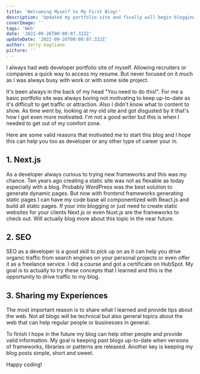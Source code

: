 ```yaml
---
title: 'Welcoming Myself to My First Blog!'
description: 'Updated my portfolio site and finally will begin blogging my experiences.'
coverImage: ''
tags: 'Web'
date: '2022-09-26T00:00:07.322Z'
updateDate: '2022-09-26T00:00:07.322Z'
author: Jerry Gagliano
picture: ''
---
```


I always had web developer portfolio site of myself. Allowing recruiters or companies a quick way to access my resume. But never focused on it much as I was always busy with work or with some side project.

It's been always in the back of my head "You need to do this!". For me a basic portfolio site was always boring not motivating to keep up-to-date as it's difficult to get traffic or attraction. Also I didn't know what to content to show. As time went by, looking at my old site and got disgusted by it that's how I got even more motivated. I'm not a good writer but this is when I needed to get out of my comfort zone.

Here are some valid reasons that motivated me to start this blog and I hope this can help you too as developer or any other type of career your in.

## 1. Next.js

As a developer always curious to trying new frameworks and this was my chance. Ten years ago creating a static site was not as flexable as today especially with a blog. Probably WordPress was the best solution to generate dynamic pages. But now with frontend frameworks generating static pages I can have my code base all componentized with React.js and build all static pages. If your into blogging or just need to create static websites for your clients Next.js or even Nuxt.js are the frameworks to check out. Will actually blog more about this topic in the near future.

## 2. SEO

SEO as a developer is a good skill to pick up on as it can help you drive organic traffic from search engines on your personal projects or even offer it as a freelance service. I did a course and got a certificate on HubSpot. My goal is to actually to try these concepts that I learned and this is the opportunity to drive traffic to my blog.

## 3. Sharing my Experiences

The most important reason is to share what I learned and provide tips about the web. Not all blogs will be technical but also general topics about the web that can help regular people or businesses in general.

To finish I hope in the future my blog can help other people and provide valid information. My goal is keeping past blogs up-to-date when versions of frameworks, libraries or patterns are released. Another key is keeping my blog posts simple, short and sweet.

Happy coding!

<!-- ```
var add2 = function(number) {
  return number + 2;
}
``` -->
